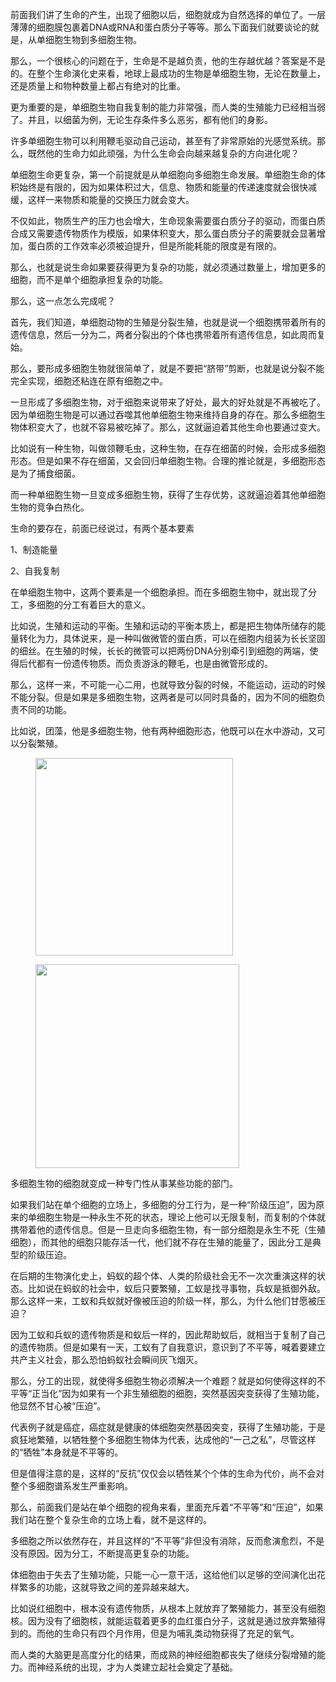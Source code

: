 <p data-pid="WxV-X6f0">前面我们讲了生命的产生，出现了细胞以后，细胞就成为自然选择的单位了。一层薄薄的细胞膜包裹着DNA或RNA和蛋白质分子等等。那么下面我们就要谈论的就是，从单细胞生物到多细胞生物。</p><p data-pid="cJeRTC_i">那么，一个很核心的问题在于，生命是不是越负责，他的生存越优越？答案是不是的。在整个生命演化史来看，地球上最成功的生物是单细胞生物，无论在数量上，还是质量上和物种数量上都占有绝对的比重。</p><p data-pid="vN2VIeOO">更为重要的是，单细胞生物自我复制的能力非常强，而人类的生殖能力已经相当弱了。并且，以细菌为例，无论生存条件多么恶劣，都有他们的身影。</p><p data-pid="NAITKz_Z">许多单细胞生物可以利用鞭毛驱动自己运动，甚至有了非常原始的光感觉系统。那么，既然他的生命力如此顽强，为什么生命会向越来越复杂的方向进化呢？</p><p data-pid="1k8fZOut">单细胞生命更复杂，第一个前提就是从单细胞向多细胞生命发展。单细胞生命的体积始终是有限的，因为如果体积过大，信息、物质和能量的传递速度就会很快减缓，这样一来物质和能量的交换压力就会变大。</p><p data-pid="NwMbCft7">不仅如此，物质生产的压力也会增大，生命现象需要蛋白质分子的驱动，而蛋白质合成又需要遗传物质作为模版，如果体积变大，那么蛋白质分子的需要就会显著增加，蛋白质的工作效率必须被迫提升，但是所能耗能的限度是有限的。</p><p data-pid="2QdVUO4j">那么，也就是说生命如果要获得更为复杂的功能，就必须通过数量上，增加更多的细胞，而不是单个细胞承担复杂的功能。</p><p data-pid="M_LJ92qM">那么，这一点怎么完成呢？</p><p data-pid="flDwP8W0">首先，我们知道，单细胞动物的生殖是分裂生殖，也就是说一个细胞携带着所有的遗传信息，然后一分为二，两者分裂出的个体也携带着所有遗传信息，如此周而复始。</p><p data-pid="vIyJQYjL">那么，要形成多细胞生物就很简单了，就是不要把“脐带”剪断，也就是说分裂不能完全实现，细胞还粘连在原有细胞之中。</p><p data-pid="PgFuiLa9">一旦形成了多细胞生物，对于细胞来说带来了好处，最大的好处就是不再被吃了。因为单细胞生物是可以通过吞噬其他单细胞生物来维持自身的存在。那么多细胞生物体积变大了，也就不容易被吃掉了。那么，这就逼迫着其他生命也要通过变大。</p><p data-pid="CAh7-pn0">比如说有一种生物，叫做领鞭毛虫，这种生物，在存在细菌的时候，会形成多细胞形态。但是如果不存在细菌，又会回归单细胞生物。合理的推论就是，多细胞形态是为了捕食细菌。</p><p data-pid="v10BC0TQ">而一种单细胞生物一旦变成多细胞生物，获得了生存优势，这就逼迫着其他单细胞生物的竞争白热化。</p><p data-pid="_NnzQoti">生命的要存在，前面已经说过，有两个基本要素</p><p data-pid="Jg8bU3mq">1、制造能量</p><p data-pid="4LfJctpJ">2、自我复制</p><p data-pid="rwacA3XQ">在单细胞生物中，这两个要素是一个细胞承担。而在多细胞生物中，就出现了分工，多细胞的分工有着巨大的意义。</p><p data-pid="ggmaIsHB">比如说，生殖和运动的平衡。生殖和运动的平衡本质上，都是把生物体所储存的能量转化为力，具体说来，是一种叫做微管的蛋白质，可以在细胞内组装为长长坚固的细丝。在生殖的时候，长长的微管可以把两份DNA分别牵引到细胞的两端，使得后代都有一份遗传物质。而负责游泳的鞭毛，也是由微管形成的。</p><p data-pid="tf10fjsS">那么，这样一来，不可能一心二用，也就导致分裂的时候，不能运动，运动的时候不能分裂。但是如果是多细胞生物，这两者是可以同时具备的，因为不同的细胞负责不同的功能。</p><p data-pid="lISDGnuR">比如说，团藻，他是多细胞生物，他有两种细胞形态，他既可以在水中游动，又可以分裂繁殖。</p><figure data-size="normal"><img src="https://picx.zhimg.com/v2-26f5c501e9588297ff4a8c4c008282e6_720w.jpg?source=d16d100b" data-caption="" data-size="normal" data-rawwidth="316" data-rawheight="318" class="content_image" width="316"></figure><figure data-size="normal"><img src="https://picx.zhimg.com/v2-dfdf8e5137de111848b696d7c6e411a9_720w.jpg?source=d16d100b" data-caption="" data-size="normal" data-rawwidth="326" data-rawheight="164" class="content_image" width="326"></figure><p data-pid="ufh0OnI3">多细胞生物的细胞就变成一种专门性从事某些功能的部门。</p><p data-pid="kzE3q3TQ">如果我们站在单个细胞的立场上，多细胞的分工行为，是一种“阶级压迫”，因为原来的单细胞生物是一种永生不死的状态，理论上他可以无限复制，而复制的个体就携带着他的遗传信息。但是一旦走向多细胞生物，有一部分细胞是永生不死（生殖细胞），而其他的细胞只能存活一代，他们就不存在生殖的能量了，因此分工是典型的阶级压迫。</p><p data-pid="uEFSrtJG">在后期的生物演化史上，蚂蚁的超个体、人类的阶级社会无不一次次重演这样的状态。比如说在蚂蚁的社会中，蚁后只要繁殖，工蚁是找寻事物，兵蚁是抵御外敌。那么这样一来，工蚁和兵蚁就好像被压迫的阶级一样，那么，为什么他们甘愿被压迫？</p><p data-pid="TuOS9Pod">因为工蚁和兵蚁的遗传物质是和蚁后一样的，因此帮助蚁后，就相当于复制了自己的遗传物质。但是如果有一天，工蚁有了自我意识，意识到了不平等，喊着要建立共产主义社会，那么恐怕蚂蚁社会瞬间灰飞烟灭。</p><p data-pid="SAoXJnXm">那么，分工的出现，就使得多细胞生物必须解决一个难题？就是如何使得这样的不平等“正当化”因为如果有一个非生殖细胞的细胞，突然基因突变获得了生殖功能，他显然不甘心被“压迫”。</p><p data-pid="6F2ijQpW">代表例子就是癌症，癌症就是健康的体细胞突然基因突变，获得了生殖功能，于是疯狂地繁殖，以牺牲整个多细胞生物体为代表，达成他的“一己之私”，尽管这样的“牺牲”本身就是不平等的。</p><p data-pid="xbh5SF4f">但是值得注意的是，这样的“反抗”仅仅会以牺牲某个个体的生命为代价，尚不会对整个多细胞谱系发生严重影响。</p><p data-pid="0VbO9KUQ">那么，前面我们是站在单个细胞的视角来看，里面充斥着“不平等”和“压迫”，如果我们站在整个复杂生命的立场上看，就不是这样的。</p><p data-pid="FGesQOQ7">多细胞之所以依然存在，并且这样的“不平等”非但没有消除，反而愈演愈烈，不是没有原因。因为分工，不断提高更复杂的功能。</p><p data-pid="VAZAn-VF">体细胞由于失去了生殖功能，只能一心一意干活，这给他们以足够的空间演化出花样繁多的功能，这就导致之间的差异越来越大。</p><p data-pid="QIwbZ129">比如说红细胞中，根本没有遗传物质，从根本上就放弃了繁殖能力，甚至没有细胞核。因为没有了细胞核，就能运载着更多的血红蛋白分子，这就是通过放弃繁殖得到的。而他的生命只有四个月作用，但是为哺乳类动物获得了充足的氧气。</p><p data-pid="hu4eGvSg">而人类的大脑更是高度分化的结果，而成熟的神经细胞都丧失了继续分裂增殖的能力。而神经系统的出现，才为人类建立起社会奠定了基础。</p>